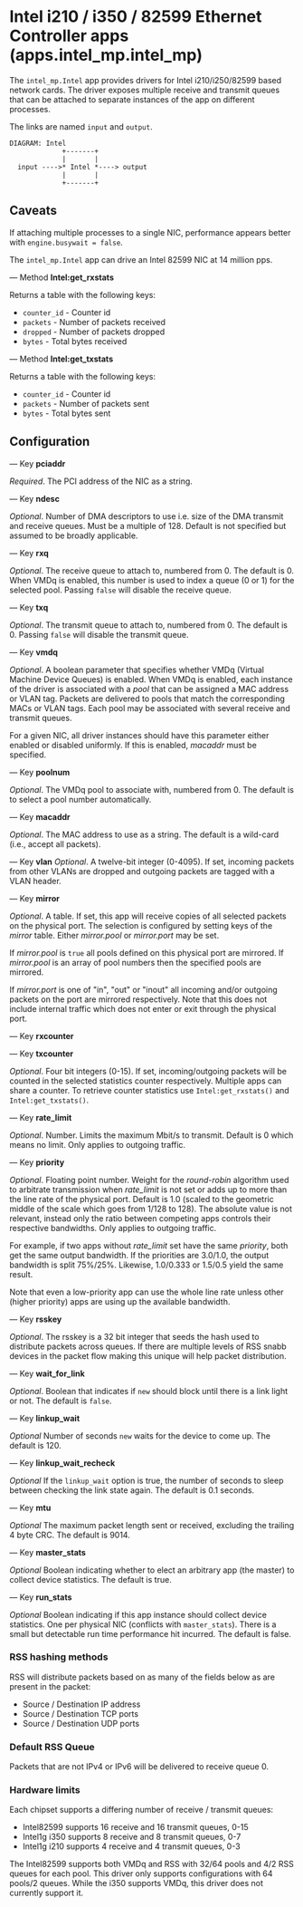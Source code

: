 # Intel i210 / i350 / 82599 Ethernet Controller apps (apps.intel_mp.intel_mp)

The `intel_mp.Intel` app provides drivers for Intel i210/i250/82599 based
network cards. The driver exposes multiple receive and transmit queues that can
be attached to separate instances of the app on different processes.

The links are named `input` and `output`.

    DIAGRAM: Intel
                 +-------+
                 |       |
      input ---->* Intel *----> output
                 |       |
                 +-------+

## Caveats

If attaching multiple processes to a single NIC, performance appears
better with `engine.busywait = false`.

The `intel_mp.Intel` app can drive an Intel 82599 NIC at 14 million pps.

— Method **Intel:get_rxstats**

Returns a table with the following keys:

* `counter_id` - Counter id
* `packets` - Number of packets received
* `dropped` - Number of packets dropped
* `bytes` - Total bytes received

— Method **Intel:get_txstats**

Returns a table with the following keys:

* `counter_id` - Counter id
* `packets` - Number of packets sent
* `bytes` - Total bytes sent

## Configuration

— Key **pciaddr**

*Required*. The PCI address of the NIC as a string.

— Key **ndesc**

*Optional*. Number of DMA descriptors to use i.e. size of the DMA
transmit and receive queues. Must be a multiple of 128. Default is not
specified but assumed to be broadly applicable.

— Key **rxq**

*Optional*. The receive queue to attach to, numbered from 0. The default is 0.
When VMDq is enabled, this number is used to index a queue (0 or 1)
for the selected pool. Passing `false` will disable the receive queue.

— Key **txq**

*Optional*. The transmit queue to attach to, numbered from 0. The default is 0.
Passing `false` will disable the transmit queue.

— Key **vmdq**

*Optional*. A boolean parameter that specifies whether VMDq (Virtual Machine
Device Queues) is enabled. When VMDq is enabled, each instance of the driver
is associated with a *pool* that can be assigned a MAC address or VLAN tag.
Packets are delivered to pools that match the corresponding MACs or VLAN tags.
Each pool may be associated with several receive and transmit queues.

For a given NIC, all driver instances should have this parameter either
enabled or disabled uniformly. If this is enabled, *macaddr* must be
specified.

— Key **poolnum**

*Optional*. The VMDq pool to associate with, numbered from 0. The default
is to select a pool number automatically.

— Key **macaddr**

*Optional*. The MAC address to use as a string. The default is a wild-card
(i.e., accept all packets).

— Key **vlan**
*Optional*. A twelve-bit integer (0-4095). If set, incoming packets from
other VLANs are dropped and outgoing packets are tagged with a VLAN header.

— Key **mirror**

*Optional*. A table. If set, this app will receive copies of all selected
packets on the physical port. The selection is configured by setting keys
of the *mirror* table. Either *mirror.pool* or *mirror.port* may be set.

If *mirror.pool* is `true` all pools defined on this physical port are
mirrored. If *mirror.pool* is an array of pool numbers then the specified
pools are mirrored.

If *mirror.port* is one of "in", "out" or "inout" all incoming and/or
outgoing packets on the port are mirrored respectively.  Note that this
does not include internal traffic which does not enter or exit through
the physical port.

— Key **rxcounter**

— Key **txcounter**

*Optional*. Four bit integers (0-15). If set, incoming/outgoing packets
will be counted in the selected statistics counter respectively. Multiple
apps can share a counter. To retrieve counter statistics use
`Intel:get_rxstats()` and `Intel:get_txstats()`.

— Key **rate_limit**

*Optional*. Number. Limits the maximum Mbit/s to transmit. Default is 0
which means no limit. Only applies to outgoing traffic.

— Key **priority**

*Optional*. Floating point number. Weight for the *round-robin* algorithm
used to arbitrate transmission when *rate_limit* is not set or adds up to
more than the line rate of the physical port. Default is 1.0 (scaled to
the geometric middle of the scale which goes from 1/128 to 128). The
absolute value is not relevant, instead only the ratio between competing
apps controls their respective bandwidths. Only applies to outgoing
traffic.

For example, if two apps without *rate_limit* set have the same
*priority*, both get the same output bandwidth.  If the priorities are
3.0/1.0, the output bandwidth is split 75%/25%.  Likewise, 1.0/0.333 or
1.5/0.5 yield the same result.

Note that even a low-priority app can use the whole line rate unless other
(higher priority) apps are using up the available bandwidth.

— Key **rsskey**

*Optional*. The rsskey is a 32 bit integer that seeds the hash used to
distribute packets across queues. If there are multiple levels of RSS snabb
devices in the packet flow making this unique will help packet distribution.

— Key **wait_for_link**

*Optional*. Boolean that indicates if `new` should block until there is a link
light or not. The default is `false`.

— Key **linkup_wait**

*Optional* Number of seconds `new` waits for the device to come up. The default
is 120.

— Key **linkup_wait_recheck**

*Optional* If the `linkup_wait` option is true, the number of seconds
to sleep between checking the link state again.  The default is 0.1
seconds.

— Key **mtu**

*Optional* The maximum packet length sent or received, excluding the trailing
 4 byte CRC. The default is 9014.

— Key **master_stats**

*Optional* Boolean indicating whether to elect an arbitrary app (the master)
to collect device statistics. The default is true.

— Key **run_stats**

*Optional* Boolean indicating if this app instance should collect device
statistics. One per physical NIC (conflicts with `master_stats`). There is a
small but detectable run time performance hit incurred. The default is false.


### RSS hashing methods

RSS will distribute packets based on as many of the fields below as are present
in the packet:

* Source / Destination IP address
* Source / Destination TCP ports
* Source / Destination UDP ports

### Default RSS Queue

Packets that are not IPv4 or IPv6 will be delivered to receive queue 0.

### Hardware limits

Each chipset supports a differing number of receive / transmit queues:

* Intel82599 supports 16 receive and 16 transmit queues, 0-15
* Intel1g i350 supports 8 receive and 8 transmit queues, 0-7
* Intel1g i210 supports 4 receive and 4 transmit queues, 0-3

The Intel82599 supports both VMDq and RSS with 32/64 pools and 4/2 RSS queues for
each pool. This driver only supports configurations with 64 pools/2 queues.
While the i350 supports VMDq, this driver does not currently support it.
